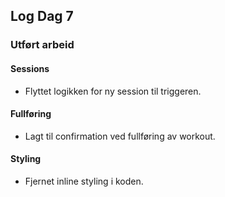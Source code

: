 ## Log Dag 7

### Utført arbeid

#### Sessions
- Flyttet logikken for ny session til triggeren.

#### Fullføring
- Lagt til confirmation ved fullføring av workout.

#### Styling
- Fjernet inline styling i koden.
